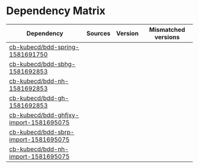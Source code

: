 # Dependency Matrix

Dependency | Sources | Version | Mismatched versions
---------- | ------- | ------- | -------------------
[cb-kubecd/bdd-spring-1581691750](https://github.com/cb-kubecd/bdd-spring-1581691750.git) |  | []() | 
[cb-kubecd/bdd-sbhg-1581692853](https://github.com/cb-kubecd/bdd-sbhg-1581692853.git) |  | []() | 
[cb-kubecd/bdd-nh-1581692853](https://github.com/cb-kubecd/bdd-nh-1581692853.git) |  | []() | 
[cb-kubecd/bdd-gh-1581692853](https://github.com/cb-kubecd/bdd-gh-1581692853.git) |  | []() | 
[cb-kubecd/bdd-ghfjxy-import-1581695075](https://github.com/cb-kubecd/bdd-ghfjxy-import-1581695075.git) |  | []() | 
[cb-kubecd/bdd-sbrp-import-1581695075](https://github.com/cb-kubecd/bdd-sbrp-import-1581695075.git) |  | []() | 
[cb-kubecd/bdd-nh-import-1581695075](https://github.com/cb-kubecd/bdd-nh-import-1581695075.git) |  | []() | 
